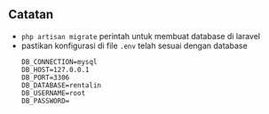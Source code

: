 ## Catatan

- `php artisan migrate` perintah untuk membuat database di laravel
- pastikan konfigurasi di file `.env` telah sesuai dengan database
  ```
  DB_CONNECTION=mysql
  DB_HOST=127.0.0.1
  DB_PORT=3306
  DB_DATABASE=rentalin
  DB_USERNAME=root
  DB_PASSWORD=
  ```
